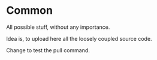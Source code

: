 # Common
All possible stuff, without any importance.

Idea is, to upload here all the loosely coupled source code.

Change to test the pull command.

